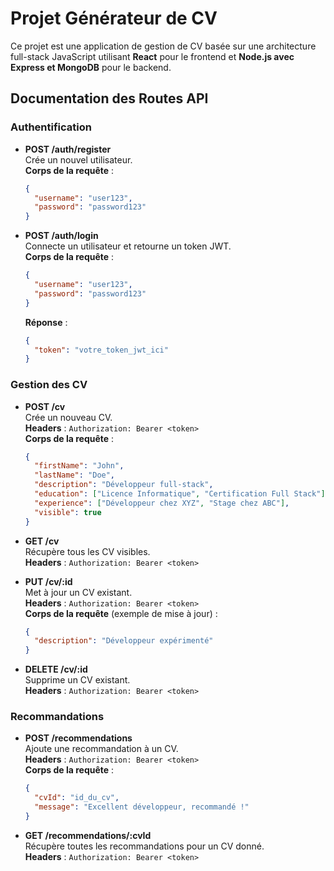 
# Projet Générateur de CV

Ce projet est une application de gestion de CV basée sur une architecture full-stack JavaScript utilisant **React** pour le frontend et **Node.js avec Express et MongoDB** pour le backend.

## Documentation des Routes API

### Authentification

- **POST /auth/register**  
  Crée un nouvel utilisateur.  
  **Corps de la requête** :
  ```json
  {
    "username": "user123",
    "password": "password123"
  }
  ```

- **POST /auth/login**  
  Connecte un utilisateur et retourne un token JWT.  
  **Corps de la requête** :
  ```json
  {
    "username": "user123",
    "password": "password123"
  }
  ```

  **Réponse** :
  ```json
  {
    "token": "votre_token_jwt_ici"
  }
  ```

### Gestion des CV

- **POST /cv**  
  Crée un nouveau CV.  
  **Headers** : `Authorization: Bearer <token>`  
  **Corps de la requête** :
  ```json
  {
    "firstName": "John",
    "lastName": "Doe",
    "description": "Développeur full-stack",
    "education": ["Licence Informatique", "Certification Full Stack"],
    "experience": ["Développeur chez XYZ", "Stage chez ABC"],
    "visible": true
  }
  ```

- **GET /cv**  
  Récupère tous les CV visibles.  
  **Headers** : `Authorization: Bearer <token>`

- **PUT /cv/:id**  
  Met à jour un CV existant.  
  **Headers** : `Authorization: Bearer <token>`  
  **Corps de la requête** (exemple de mise à jour) :
  ```json
  {
    "description": "Développeur expérimenté"
  }
  ```

- **DELETE /cv/:id**  
  Supprime un CV existant.  
  **Headers** : `Authorization: Bearer <token>`

### Recommandations

- **POST /recommendations**  
  Ajoute une recommandation à un CV.  
  **Headers** : `Authorization: Bearer <token>`  
  **Corps de la requête** :
  ```json
  {
    "cvId": "id_du_cv",
    "message": "Excellent développeur, recommandé !"
  }
  ```

- **GET /recommendations/:cvId**  
  Récupère toutes les recommandations pour un CV donné.  
  **Headers** : `Authorization: Bearer <token>`

